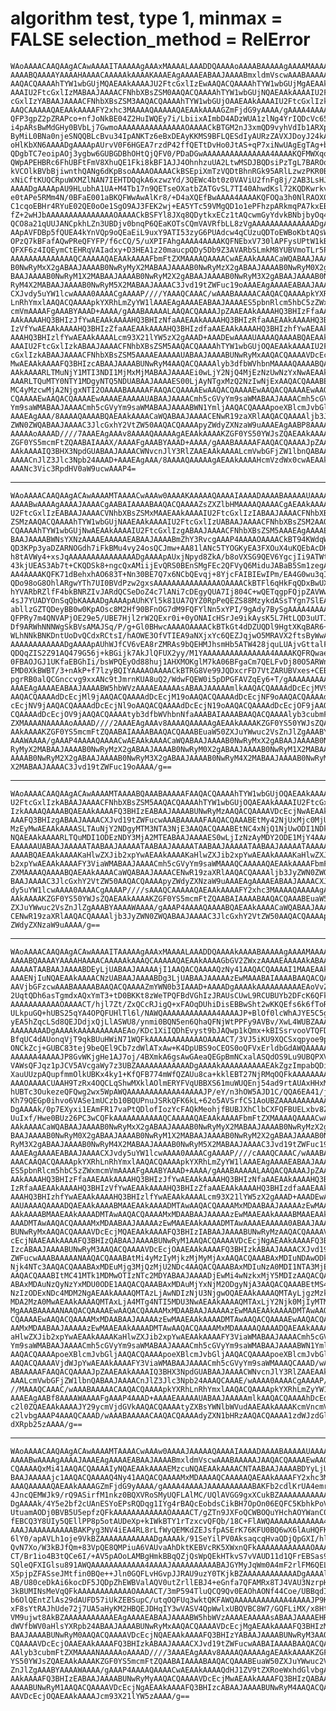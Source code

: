 # algorithm test, type 1, minmax = FALSE selection_method = RelError

    WAoAAAACAAQAAgACAwAAAAITAAAAAgAAAxMAAAALAAADDQAAAAoAAAABAAAAAgAAAAMAAAAE
    AAAABQAAAAYAAAAHAAAACAAAAAkAAAAKAAAEAgAAAAEABAAJAAAABmxldmVscwAAABAAAAAK
    AAQACQAAAAhTYW1wbGUjMQAEAAkAAAAJU2FtcGxlIzEwAAQACQAAAAhTYW1wbGUjMgAEAAkA
    AAAIU2FtcGxlIzMABAAJAAAACFNhbXBsZSM0AAQACQAAAAhTYW1wbGUjNQAEAAkAAAAIU2Ft
    cGxlIzYABAAJAAAACFNhbXBsZSM3AAQACQAAAAhTYW1wbGUjOAAEAAkAAAAIU2FtcGxlIzkA
    AAQCAAAAAQAEAAkAAAAFY2xhc3MAAAAQAAAAAQAEAAkAAAAGZmFjdG9yAAAA/gAAAA4AAAAK
    QFP3gpZ2pZRAPco+nfJoNkBE04Z2HuIWQEy7i/LbiixAImbD4ADzWUA1zlNg4YrIQDcVc65f
    i4pARsBwMdGHy0BVbLj7GwmoAAAAAAAAAAAAAAAOAAAACkBTGM2nJ3xmQD9vyhVdIb1ARXpi
    ByMiL0BNa0njeSNQQBLcBvu34IpANKTz6eBxDEAyKKMS9BFLQESdIyAURzZAVXJDoyJ24kAF
    oHlKbXN6AAAADgAAAApAUrvV0F6HGEA7rzdP42ffQETtDvHo0JtAS+qP7xiNwUAgEgTAg+b8
    QDgbTC7eoipAOj3ygbw6GUBGDBhOHtQjQFV0/PDaDGwAAAAAAAAAAAAAAA4AAAAKQFMWXqoe
    QWpAPEHBRc6FhUBFtFmV8XhuQE1Fki8kBF1AJJ4OhnhzuUA2LtwMSDJBQDsiPzTgL7BAROqC
    kVCOlkBVbBjiwnthQANg6dKpBsoAAAAOAAAACkBSEpiXmTzVQDtBhnRGk95ARlLzwzPKR0BK
    xNiCftKUQCRpuWXMZlNAN7IEHTDQqkA6xzwzYd/3QEWc4bt0z0VAViU2fnFg8j/2AB3LsHJK
    AAAADgAAAApAU9HLubhA1UA+M4Tb17n9QETseOXatbZATGvSL7TI40AhwdKsl72KQDKwrkvs
    e0tAPe5RMm4N/0BFaE001aBKQFWwAwAlKr8/+D4aXQEfBwAAAA4AAAAKQFOQa3h0NlRAOX0e
    C1cqoEBHr4RYuE02QE0oOe1SgO9AJ3FEK2wj+EA5YTc59VMgQD1o1ePFhzpARkmqPA7kxEBV
    fZ+2wHJbAAAAAAAAAAAAAAAOAAAACkBSFYl8JXq8QDytkxECz1tAQcwmGyYdvkBNbjbyOq4t
    QCO8a21qUUJANCpkhLZn3UBDjv0bnqP6QEaKOTsCQmVAVRfbLL8zVgAAAAAAAAAAAAAADgAA
    AApAVFDBp5fQUEA4kYnVQp9oQEaEiL9uxY9ATI53zyG6PUAdcw4qCUzuQDToEWBoKbtAQsW8
    OPzQ7kBFafAQwPReQFYFP/f6cCQ/5/uXPIFAhgAAAA4AAAAKQFNEbxV730lAPFysUPtW1kBF
    QFXF6z4IQEymCtEHRqVAIadxy+D3HEA1z20maucpQDy5Db9Z3AVARbSLmkM8YUBVmoTLr5P+
    AAAAAAAAAAAAAAQCAAAAAQAEAAkAAAAFbmFtZXMAAAAQAAAACwAEAAkAAAACaWQABAAJAAAA
    B0NwRyMxX2gABAAJAAAAB0NwRyMyX2MABAAJAAAAB0NwRyMzX2gABAAJAAAAB0NwRyM0X2gA
    BAAJAAAAB0NwRyM1X2MABAAJAAAAB0NwRyM2X2gABAAJAAAAB0NwRyM3X2gABAAJAAAAB0Nw
    RyM4X2MABAAJAAAAB0NwRyM5X2MABAAJAAAAC3Jvd19tZWFuc19oAAAEAgAAAAEABAAJAAAA
    CXJvdy5uYW1lcwAAAA0AAAACgAAAAP////YAAAQCAAAC/wAAABAAAAACAAQACQAAAApkYXRh
    LnRhYmxlAAQACQAAAApkYXRhLmZyYW1lAAAEAgAAAAEABAAJAAAAES5pbnRlcm5hbC5zZWxm
    cmVmAAAAFgAAABYAAAD+AAAA/gAAABAAAAALAAQACQAAAAJpZAAEAAkAAAAHQ3BHIzFfaAAE
    AAkAAAAHQ3BHIzJfYwAEAAkAAAAHQ3BHIzNfaAAEAAkAAAAHQ3BHIzRfaAAEAAkAAAAHQ3BH
    IzVfYwAEAAkAAAAHQ3BHIzZfaAAEAAkAAAAHQ3BHIzdfaAAEAAkAAAAHQ3BHIzhfYwAEAAkA
    AAAHQ3BHIzlfYwAEAAkAAAALcm93X21lYW5zX2gAAAD+AAADEwAAAAUAAAAQAAAABQAEAAkA
    AAAIU2FtcGxlIzkABAAJAAAACFNhbXBsZSM5AAQACQAAAAhTYW1wbGUjOQAEAAkAAAAIU2Ft
    cGxlIzkABAAJAAAACFNhbXBsZSM5AAAAEAAAAAUABAAJAAAABUNwRyMxAAQACQAAAAVDcEcj
    MwAEAAkAAAAFQ3BHIzcABAAJAAAABUNwRyM4AAQACQAAAAlyb3dfbWVhbnMAAAAQAAAABQAE
    AAkAAAARLTMuNjY1MTI3NDI1MjMxMjMABAAJAAAAEi0wLjY2NjQ4MjEzNzUwNzYxNwAEAAkA
    AAARLTQuMTY0NTY1MDgyNTQ5NDUABAAJAAAAES00LjAyNTgxMzQ2NzIwNjExAAQACQAAABEt
    MC4yMzcwMjA2NjgxNTI2OAAAABAAAAAFAAQACQAAAAEwAAQACQAAAAEwAAQACQAAAAEwAAQA
    CQAAAAEwAAQACQAAAAEwAAAAEAAAAAUABAAJAAAACmh5cGVyYm9saWMABAAJAAAACmh5cGVy
    Ym9saWMABAAJAAAACmh5cGVyYm9saWMABAAJAAAABWN1YmljAAQACQAAAApoeXBlcmJvbGlj
    AAAEAgAAA/8AAAAQAAAABQAEAAkAAAACaWQABAAJAAAACENwR19zaXRlAAQACQAAAAljb3Jy
    ZWN0ZWQABAAJAAAAC3JlcGxhY2VtZW50AAQACQAAAApyZWdyZXNzaW9uAAAEAgAABP8AAAAN
    AAAAAoAAAAD////7AAAEAgAAAv8AAAAQAAAAAgAEAAkAAAAKZGF0YS50YWJsZQAEAAkAAAAK
    ZGF0YS5mcmFtZQAABAIAAAX/AAAAFgAAABYAAAD+AAAA/gAAABAAAAAFAAQACQAAAAJpZAAE
    AAkAAAAIQ3BHX3NpdGUABAAJAAAACWNvcnJlY3RlZAAEAAkAAAALcmVwbGFjZW1lbnQABAAJ
    AAAACnJlZ3Jlc3Npb24AAAD+AAAEAgAAA/8AAAAQAAAAAgAEAAkAAAAHcmVzdWx0cwAEAAkA
    AAANc3Vic3RpdHV0aW9ucwAAAP4=

---

    WAoAAAACAAQAAgACAwAAAAMTAAAACwAAAw0AAAAKAAAAAQAAAAIAAAADAAAABAAAAAUAAAAG
    AAAABwAAAAgAAAAJAAAACgAABAIAAAABAAQACQAAAAZsZXZlbHMAAAAQAAAACgAEAAkAAAAI
    U2FtcGxlIzEABAAJAAAACVNhbXBsZSMxMAAEAAkAAAAIU2FtcGxlIzIABAAJAAAACFNhbXBs
    ZSMzAAQACQAAAAhTYW1wbGUjNAAEAAkAAAAIU2FtcGxlIzUABAAJAAAACFNhbXBsZSM2AAQA
    CQAAAAhTYW1wbGUjNwAEAAkAAAAIU2FtcGxlIzgABAAJAAAACFNhbXBsZSM5AAAEAgAAAAEA
    BAAJAAAABWNsYXNzAAAAEAAAAAEABAAJAAAABmZhY3RvcgAAAP4AAAAOAAAACkBT94KWdqWU
    QD3KPp3yaDZARNOGdh7iFkBMu4vy24osQCJmw+AA81lANc5TYOGKyEA3FXOuX4uKQEbAcDHR
    h8tAVWy4+xsJqAAAAAAAAAAAAAAADgAAAApAUxjNpyd8ZkA/b8oVXSG9QEV6YgcjIi9ATWtJ
    43kjUEAS3Ab7t+CKQDSk8+ngcQxAMiijEvQRS0BEnSMgFEc2QFVyQ6MiduJABaB5Sm1zegAA
    AA4AAAAKQFK71dBehxhAO683T+Nn30BE7Q7x6NCbQEvqj+8YjcFAIBIEwIPm/EA4G0wu3qIq
    QDo98oG8OhlARgwYTh7UI0BVdPzw2gxsAAAAAAAAAAAAAAAOAAAACkBTFl6qHkFqQDxBwUXO
    hYVARbRZlfF4bkBNRZIvJARdQCSeDoZ4c7lANi7cDEgyQUA7Ij804C+wQETqgpFQjpZAVWwY
    4sJ7YUADYOnSqQbKAAAADgAAAApAUhKYl5k81UA7QYZ0RpPeQEZS88MzykdASsTYgn7SlEAk
    abllzGZTQDeyBB0w0KpAOsc8M2Hf90BFnOG7dM9FQFYlNn5xYPI/9gAdy7BySgAAAA4AAAAK
    QFPRy7m4QNVAPjOE29e5/UBE7Hjl2rW2QExr0i+0yONAIcHSrJe9ikAysK5L7HtLQD3uUTJu
    Df9ARWhNNNWgSkBVsAMAJSq/P/g+Gl0BHwcAAAAOAAAACkBTkGt4dDZUQDl9HgtXKqBAR6+E
    WLhNNkBNKDntUoDvQCdxRCtsI/hAOWE3OfVTIEA9aNXjxYc6QEZJqjwO5MRAVX2ftsByWwAA
    AAAAAAAAAAAADgAAAApAUhWJfCV6vEA8rZMRAs9bQEHMJhsmHb5ATW428jquLUAjvGttalFC
    QDQqZIS2Z91AQ479G56j+kBGijk7AkJlQFUX2yy/M1YAAAAAAAAAAAAAAA4AAAAKQFRQwaeX
    0FBAOJGJ1UKfaEBGhIi/bsWPQEyOd88huj1AHXMOKglM7kA06BFgaCm7QELFvDj80O5ARWnw
    EMD0XkBWBT/3+nAkP+f7lzyBQIYAAAAOAAAACkBTRG8Ve99JQDxcrFD7VtZARUBVxes+CEBM
    pgrRB0alQCGnccvg9xxANc9tJmrnKUA8uQ2/WdwFQEW0i5pDPGFAVZqEy6+T/gAAAAAAAAAA
    AAAEAgAAAAEABAAJAAAABW5hbWVzAAAAEAAAAAsABAAJAAAAAmlkAAQACQAAAAdDcEcjMV9o
    AAQACQAAAAdDcEcjMl9jAAQACQAAAAdDcEcjM19oAAQACQAAAAdDcEcjNF9oAAQACQAAAAdD
    cEcjNV9jAAQACQAAAAdDcEcjNl9oAAQACQAAAAdDcEcjN19oAAQACQAAAAdDcEcjOF9jAAQA
    CQAAAAdDcEcjOV9jAAQACQAAAAtyb3dfbWVhbnNfaAAABAIAAAABAAQACQAAAAlyb3cubmFt
    ZXMAAAANAAAAAoAAAAD////2AAAEAgAAAv8AAAAQAAAAAgAEAAkAAAAKZGF0YS50YWJsZQAE
    AAkAAAAKZGF0YS5mcmFtZQAABAIAAAABAAQACQAAABEuaW50ZXJuYWwuc2VsZnJlZgAAABYA
    AAAWAAAA/gAAAP4AAAAQAAAACwAEAAkAAAACaWQABAAJAAAAB0NwRyMxX2gABAAJAAAAB0Nw
    RyMyX2MABAAJAAAAB0NwRyMzX2gABAAJAAAAB0NwRyM0X2gABAAJAAAAB0NwRyM1X2MABAAJ
    AAAAB0NwRyM2X2gABAAJAAAAB0NwRyM3X2gABAAJAAAAB0NwRyM4X2MABAAJAAAAB0NwRyM5
    X2MABAAJAAAAC3Jvd19tZWFuc19oAAAA/g==

---

    WAoAAAACAAQAAgACAwAAAAMTAAAABQAAABAAAAAFAAQACQAAAAhTYW1wbGUjOQAEAAkAAAAI
    U2FtcGxlIzkABAAJAAAACFNhbXBsZSM5AAQACQAAAAhTYW1wbGUjOQAEAAkAAAAIU2FtcGxl
    IzkAAAAQAAAABQAEAAkAAAAFQ3BHIzEABAAJAAAABUNwRyMzAAQACQAAAAVDcEcjNwAEAAkA
    AAAFQ3BHIzgABAAJAAAACXJvd19tZWFucwAAABAAAAAFAAQACQAAABEtMy42NjUxMjc0MjUy
    MzEyMwAEAAkAAAASLTAuNjY2NDgyMTM3NTA3NjE3AAQACQAAABEtNC4xNjQ1NjUwODI1NDk0
    NQAEAAkAAAARLTQuMDI1ODEzNDY3MjA2MTEABAAJAAAAES0wLjIzNzAyMDY2ODE1MjY4AAAA
    EAAAAAUABAAJAAAAATAABAAJAAAAATAABAAJAAAAATAABAAJAAAAATAABAAJAAAAATAAAAAQ
    AAAABQAEAAkAAAAKaHlwZXJib2xpYwAEAAkAAAAKaHlwZXJib2xpYwAEAAkAAAAKaHlwZXJi
    b2xpYwAEAAkAAAAFY3ViaWMABAAJAAAACmh5cGVyYm9saWMAAAQCAAAAAQAEAAkAAAAFbmFt
    ZXMAAAAQAAAABQAEAAkAAAACaWQABAAJAAAACENwR19zaXRlAAQACQAAAAljb3JyZWN0ZWQA
    BAAJAAAAC3JlcGxhY2VtZW50AAQACQAAAApyZWdyZXNzaW9uAAAEAgAAAAEABAAJAAAACXJv
    dy5uYW1lcwAAAA0AAAACgAAAAP////sAAAQCAAAAAQAEAAkAAAAFY2xhc3MAAAAQAAAAAgAE
    AAkAAAAKZGF0YS50YWJsZQAEAAkAAAAKZGF0YS5mcmFtZQAABAIAAAABAAQACQAAABEuaW50
    ZXJuYWwuc2VsZnJlZgAAABYAAAAWAAAA/gAAAP4AAAAQAAAABQAEAAkAAAACaWQABAAJAAAA
    CENwR19zaXRlAAQACQAAAAljb3JyZWN0ZWQABAAJAAAAC3JlcGxhY2VtZW50AAQACQAAAApy
    ZWdyZXNzaW9uAAAA/g==

---

    WAoAAAACAAQAAgACAwAAAAITAAAAAgAAAxMAAAALAAADDQAAAAkAAAABAAAAAgAAAAMAAAAE
    AAAABQAAAAYAAAAHAAAACAAAAAkAAAQCAAAAAQAEAAkAAAAGbGV2ZWxzAAAAEAAAAAkABAAJ
    AAAAATAABAAJAAAABDEyLjUABAAJAAAAAjI1AAQACQAAAAQzNy41AAQACQAAAAI1MAAEAAkA
    AAAENjIuNQAEAAkAAAACNzUABAAJAAAABDg3LjUABAAJAAAAAzEwMAAABAIAAAABAAQACQAA
    AAVjbGFzcwAAABAAAAABAAQACQAAAAZmYWN0b3IAAAD+AAAADgAAAAkAAAAAAAAAAEAoVvZx
    2UqtQDh6asTgmdxAQxYmT3+tD0BKKt8zWeTPQFBdVGhIzJRAUsCUwL9RCUBUYb2DFcK6QFkA
    AAAAAAAAAAAOAAAACT/hjl7Zt/ZxQCcRJigQ+xFAOqDUhiDisEBBwSht2wKKQEfs6k6fToRA
    ULkpuGQ+hUBS25qYA4OPQFUHlTl6l/NAWQAAAAAAAAAAAA4AAAAJP+BlOf0lcWhAJYE5C5gd
    yEA5hZqcLSd8QEJDdjxQjLlASWU8/ynmi0BQN5en6QhaQFNjWtPPFy9AVBv/XwL4WUBZAAAA
    AAAAAAAADgAAAAkAAAAAAAAAAEAo/KDc1XiIQDhEvyst9bJAQwp1kQmx+kBISsrvooVTQFDr
    BfqUC4dAUonqVjT9qkBUuHWiN71WQFkAAAAAAAAAAAAOAAAACT/3VJ5iKU9XQCSxqpyoe9pA
    ONCkZcj+GUBC83tej9beQEl9Cb7zdWlATxAw+K4DpUBS9oCEOS0oQFVxErldbGdAWQAAAAAA
    AAAAAA4AAAAJP8GvWKjgHe1AJ7oj/4BXmkA6gsAwGAeaQEGpBmNCxalASQdOS9Lu9UBQPXV3
    VAWsQFJqz1pJCV5AVcgaWy7z3UBZAAAAAAAAAAAADgAAAAkAAAAAAAAAAEAkZgzImpabQDiY
    XauUUzpAQupfmmOlkUBKx4ky1+KfQFB774mWfQZAUu8ca+kklEBT27NjRMqOQFkAAAAAAAAA
    AAAOAAAACUAAH9TzRx4OQCLqShwMXklAOlmERYFVqUBBXS61muWUQEnj54ad9rtAUAxHHxMn
    hUBTc3OukezeQFQwg2wx5WpAWQAAAAAAAAAAAA4AAAAJP/eY/n3hOW5AJD1C/QQA6EA41/jg
    Kh79QEGp0ihvo6VASe1mUCzb10BQUPnuJSRkQFK6kL+62o5AVSrfCS1AoUBZAAAAAAAAAAAA
    DgAAAAk/0p7EXyxi1EAmFR17vaPtQDlofIozYcFAQkMeohjfBUBJXhClbCXFQFBUELxbv8ZA
    UuIxf/Hwe0BUz26PC3wCQFkAAAAAAAAAAAQCAAAAAQAEAAkAAAAFbmFtZXMAAAAQAAAACwAE
    AAkAAAACaWQABAAJAAAAB0NwRyMxX2gABAAJAAAAB0NwRyMyX2MABAAJAAAAB0NwRyMzX2gA
    BAAJAAAAB0NwRyM0X2gABAAJAAAAB0NwRyM1X2MABAAJAAAAB0NwRyM2X2gABAAJAAAAB0Nw
    RyM3X2gABAAJAAAAB0NwRyM4X2MABAAJAAAAB0NwRyM5X2MABAAJAAAAC3Jvd19tZWFuc19o
    AAAEAgAAAAEABAAJAAAACXJvdy5uYW1lcwAAAA0AAAACgAAAAP////cAAAQCAAAC/wAAABAA
    AAACAAQACQAAAApkYXRhLnRhYmxlAAQACQAAAApkYXRhLmZyYW1lAAAEAgAAAAEABAAJAAAA
    ES5pbnRlcm5hbC5zZWxmcmVmAAAAFgAAABYAAAD+AAAA/gAAABAAAAALAAQACQAAAAJpZAAE
    AAkAAAAHQ3BHIzFfaAAEAAkAAAAHQ3BHIzJfYwAEAAkAAAAHQ3BHIzNfaAAEAAkAAAAHQ3BH
    IzRfaAAEAAkAAAAHQ3BHIzVfYwAEAAkAAAAHQ3BHIzZfaAAEAAkAAAAHQ3BHIzdfaAAEAAkA
    AAAHQ3BHIzhfYwAEAAkAAAAHQ3BHIzlfYwAEAAkAAAALcm93X21lYW5zX2gAAAD+AAADEwAA
    AAUAAAAQAAAADQAEAAkAAAABMAAEAAkAAAADMTAwAAQACQAAAAMxMDAABAAJAAAAAzEwMAAE
    AAkAAAABMAAEAAkAAAADMTAwAAQACQAAAAMxMDAABAAJAAAAAzEwMAAEAAkAAAABMAAEAAkA
    AAADMTAwAAQACQAAAAMxMDAABAAJAAAAAzEwMAAEAAkAAAADMTAwAAAAEAAAAA0ABAAJAAAA
    BUNwRyMxAAQACQAAAAVDcEcjMQAEAAkAAAAFQ3BHIzIABAAJAAAABUNwRyMzAAQACQAAAAVD
    cEcjNAAEAAkAAAAFQ3BHIzQABAAJAAAABUNwRyM1AAQACQAAAAVDcEcjNgAEAAkAAAAFQ3BH
    IzcABAAJAAAABUNwRyM3AAQACQAAAAVDcEcjOAAEAAkAAAAFQ3BHIzkABAAJAAAACXJvd19t
    ZWFucwAAABAAAAANAAQACQAAABAtMi4yMzIyMjkzMjMyMjAxAAQACQAAABAxMDIuNDAwODkz
    Njk4NTc3AAQACQAAABAxMDEuMjg3MjQzMjU2NDc4AAQACQAAABAxMDIuNzA0MDI1NTA3MjE0
    AAQACQAAABItMC41MTk1MDMwOTIzNTc2MDYABAAJAAAADjEwMi4wNzkxMjY5MDIzAAQACQAA
    ABAxMDAuNzQyNzYxMDU0ODE1AAQACQAAABAxMDAuMjYxNjM2ODgyNjA3AAQACQAAABEtMS4z
    NzIzODExNDc4MDM2NgAEAAkAAAAQMTAzLjAwNDIzNjU3NjgwOQAEAAkAAAAQMTAyLjgzMzk5
    MDA2MzA0MwAEAAkAAAAQMTAxLjA4MTg4NTI5MDU3NwAEAAkAAAAQMTAxLjY2Njk0MjIyMTM3
    MgAAABAAAAANAAQACQAAAAEwAAQACQAAAAMxMDAABAAJAAAAAzEwMAAEAAkAAAADMTAwAAQA
    CQAAAAEwAAQACQAAAAMxMDAABAAJAAAAAzEwMAAEAAkAAAADMTAwAAQACQAAAAEwAAQACQAA
    AAMxMDAABAAJAAAAAzEwMAAEAAkAAAADMTAwAAQACQAAAAMxMDAAAAAQAAAADQAEAAkAAAAK
    aHlwZXJib2xpYwAEAAkAAAAKaHlwZXJib2xpYwAEAAkAAAAFY3ViaWMABAAJAAAACmh5cGVy
    Ym9saWMABAAJAAAACmh5cGVyYm9saWMABAAJAAAACmh5cGVyYm9saWMABAAJAAAABWN1Ymlj
    AAQACQAAAApoeXBlcmJvbGljAAQACQAAAApoeXBlcmJvbGljAAQACQAAAApoeXBlcmJvbGlj
    AAQACQAAAAVjdWJpYwAEAAkAAAAFY3ViaWMABAAJAAAACmh5cGVyYm9saWMAAAQCAAAD/wAA
    ABAAAAAFAAQACQAAAAJpZAAEAAkAAAAIQ3BHX3NpdGUABAAJAAAACWNvcnJlY3RlZAAEAAkA
    AAALcmVwbGFjZW1lbnQABAAJAAAACnJlZ3Jlc3Npb24AAAQCAAAE/wAAAA0AAAACgAAAAP//
    //MAAAQCAAAC/wAAABAAAAACAAQACQAAAApkYXRhLnRhYmxlAAQACQAAAApkYXRhLmZyYW1l
    AAAEAgAABf8AAAAWAAAAFgAAAP4AAAD+AAAAEAAAAAUABAAJAAAAAmlkAAQACQAAAAhDcEdf
    c2l0ZQAEAAkAAAAJY29ycmVjdGVkAAQACQAAAAtyZXBsYWNlbWVudAAEAAkAAAAKcmVncmVz
    c2lvbgAAAP4AAAQCAAAD/wAAABAAAAACAAQACQAAAAdyZXN1bHRzAAQACQAAAA1zdWJzdGl0
    dXRpb25zAAAA/g==

---

    WAoAAAACAAQAAgACAwAAAAMTAAAACwAAAw0AAAAJAAAAAQAAAAIAAAADAAAABAAAAAUAAAAG
    AAAABwAAAAgAAAAJAAAEAgAAAAEABAAJAAAABmxldmVscwAAABAAAAAJAAQACQAAAAEwAAQA
    CQAAAAQxMi41AAQACQAAAAIyNQAEAAkAAAAEMzcuNQAEAAkAAAACNTAABAAJAAAABDYyLjUA
    BAAJAAAAAjc1AAQACQAAAAQ4Ny41AAQACQAAAAMxMDAAAAQCAAAAAQAEAAkAAAAFY2xhc3MA
    AAAQAAAAAQAEAAkAAAAGZmFjdG9yAAAA/gAAAA4AAAAJAAAAAAAAAABAKFb2cdlKrUA4emrE
    4JncQEMWJk9/rQ9ASirfM1nkz0BQXVRoSMyUQFLAlMC/UQlAVGG9gxXCukBZAAAAAAAAAAAA
    DgAAAAk/4Y5e2bf2cUAnESYoEPsRQDqg1IYg4rBAQcEobdsCikBH7OpOn06EQFC5KbhkPoVA
    UtuamAODj0BVB5U5epfzQFkAAAAAAAAAAAAOAAAACT/gZTn9JXFoQCWBOQuYHchAOYWanC0n
    fEBCQ3Y8UIy5QEllPP8p5otAUDeXp+kIWkBTY1rTzxcvQFQb/18C+FlAWQAAAAAAAAAAAA4A
    AAAJAAAAAAAAAABAKPyg3NV4iEA4RL8rLfWyQEMKdZEJsfpASErK76KFU0BQ6wX6lAuHQFKJ
    6lY0/apAVLh1oje9VkBZAAAAAAAAAAAADgAAAAk/91SeYilPV0AksaqcqHvaQDjQpGXI/hlA
    QvN7Xo/W3kBJfQm+83VpQE8QMPiuA6VAUvaAhDktKEBVcRK5XWxnQFkAAAAAAAAAAAAOAAAA
    CT/Br1io4B3tQCe6I/+AV5pAOoLAMBgHmkBBqQZjQsWpQEkHTkvS7vVAUD11d1QFrEBSas9a
    SQleQFXIGlsu891AWQAAAAAAAAAAAA4AAAAJAAAAAAAAAABAJGYMyJqWm0A4mF2rlFM6QELq
    X5pjpZFASseJMtfin0BQe++Jln0GQFLvHGvpJJRAU9uzY0TKjkBZAAAAAAAAAAAADgAAAAlA
    AB/U80ceDkAi6kocDF5JQDpZhEWBValAQV0utZrllEBJ4+eGnfa7QFAMRx8TJ4VAU3NzrpHs
    3kBUMINsMeVqQFkAAAAAAAAAAAAOAAAACT/3mP594TluQCQ9Qv0EAOhAONf44Coe/UBBqdIo
    b6OlQEntZlAs29dAUFD57iUkZEBSupC/utqOQFUq3wktQKFAWQAAAAAAAAAAAA4AAAAJP9Ke
    xF8sYtRAJhUde72j7UA5aHyKM2HBQEJDHqIY3wVASV4QpWwlxUBQVBC8W7/GQFLiMX/x8HtA
    VM9ujwt8AkBZAAAAAAAAAAAEAgAAAAEABAAJAAAABW5hbWVzAAAAEAAAAAsABAAJAAAAEHRy
    dWVfbWV0aHlsYXRpb24ABAAJAAAABUNwRyMxAAQACQAAAAVDcEcjMgAEAAkAAAAFQ3BHIzMA
    BAAJAAAABUNwRyM0AAQACQAAAAVDcEcjNQAEAAkAAAAFQ3BHIzYABAAJAAAABUNwRyM3AAQA
    CQAAAAVDcEcjOAAEAAkAAAAFQ3BHIzkABAAJAAAACXJvd19tZWFucwAABAIAAAABAAQACQAA
    AAlyb3cubmFtZXMAAAANAAAAAoAAAAD////3AAAEAgAAAv8AAAAQAAAAAgAEAAkAAAAKZGF0
    YS50YWJsZQAEAAkAAAAKZGF0YS5mcmFtZQAABAIAAAABAAQACQAAABEuaW50ZXJuYWwuc2Vs
    ZnJlZgAAABYAAAAWAAAA/gAAAP4AAAAQAAAACwAEAAkAAAAQdHJ1ZV9tZXRoeWxhdGlvbgAE
    AAkAAAAFQ3BHIzEABAAJAAAABUNwRyMyAAQACQAAAAVDcEcjMwAEAAkAAAAFQ3BHIzQABAAJ
    AAAABUNwRyM1AAQACQAAAAVDcEcjNgAEAAkAAAAFQ3BHIzcABAAJAAAABUNwRyM4AAQACQAA
    AAVDcEcjOQAEAAkAAAAJcm93X21lYW5zAAAA/g==

